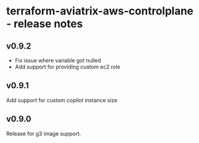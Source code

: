 # terraform-aviatrix-aws-controlplane - release notes

## v0.9.2
- Fix issue where variable got nulled
- Add support for providing custom ec2 role

## v0.9.1
Add support for custom copilot instance size

## v0.9.0
Release for g3 image support.